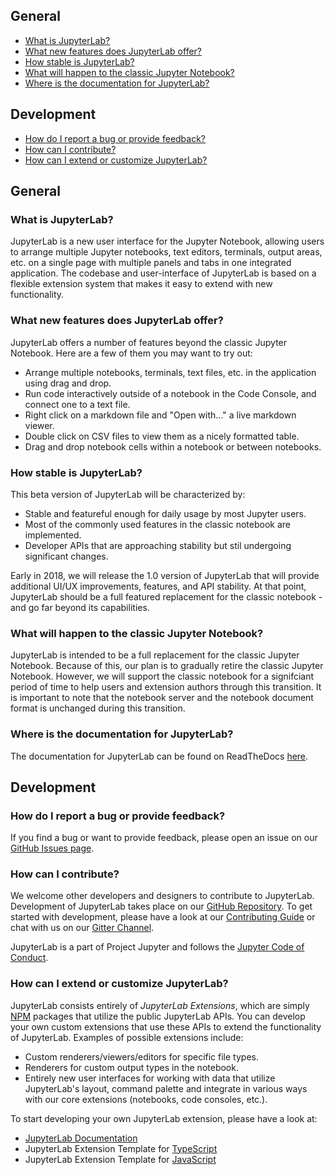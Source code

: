 ## General
* [What is JupyterLab?](#What-is-JupyterLab?)
* [What new features does JupyterLab offer?](#What-new-features-does-JupyterLab-offer?)
* [How stable is JupyterLab?](#How-stable-is-JupyterLab?)
* [What will happen to the classic Jupyter Notebook?](#What-will-happen-to-the-classic-Jupyter-Notebook?)
* [Where is the documentation for JupyterLab?](#Where-is-the-documentation-for-JupyterLab?)

## Development

* [How do I report a bug or provide feedback?](#How-do-I-report-a-bug-or-provide-feedback?)
* [How can I contribute?](#How-can-I-contribute?)
* [How can I extend or customize JupyterLab?](#How-can-I-extend-or-customize-JupyterLab?)

## General

### What is JupyterLab?

JupyterLab is a new user interface for the Jupyter Notebook, allowing
users to arrange multiple Jupyter notebooks, text editors, terminals,
output areas, etc. on a single page with multiple panels and tabs in
one integrated application. The codebase and user-interface of JupyterLab
is based on a flexible extension system that makes it easy to extend with new
functionality.

### What new features does JupyterLab offer?

JupyterLab offers a number of features beyond the classic Jupyter
Notebook. Here are a few of them you may want to try out:

* Arrange multiple notebooks, terminals, text files, etc. in the
  application using drag and drop.
* Run code interactively outside of a notebook in the Code Console,
  and connect one  to a text file.
* Right click on a markdown file and "Open with..." a live markdown
  viewer.
* Double click on CSV files to view them as a nicely formatted table.
* Drag and drop notebook cells within a notebook or between notebooks.

### How stable is JupyterLab?

This beta version of JupyterLab will be characterized by:

* Stable and featureful enough for daily usage by most Jupyter users.
* Most of the commonly used features in the classic notebook are
  implemented.
* Developer APIs that are approaching stability but stil undergoing
  significant changes.

Early in 2018, we will release the 1.0 version of JupyterLab that will
provide additional UI/UX improvements, features, and API stability. At
that point, JupyterLab should be a full featured replacement for the
classic notebook - and go far beyond its capabilities.

### What will happen to the classic Jupyter Notebook?

JupyterLab is intended to be a full replacement for the classic Jupyter
Notebook. Because of this, our plan is to gradually retire the classic
Jupyter Notebook. However, we will support the classic notebook for a
signifciant period of time to help users and extension authors through
this transition. It is important to note that the notebook server
and the notebook document format is unchanged during this transition.

### Where is the documentation for JupyterLab?

The documentation for JupyterLab can be found on ReadTheDocs [here](http://jupyterlab.readthedocs.io/en/latest/).

## Development

### How do I report a bug or provide feedback?

If you find a bug or want to provide feedback, please open an issue
on our [GitHub Issues page](https://github.com/jupyterlab/jupyterlab/issues).

### How can I contribute?

We welcome other developers and designers to contribute to JupyterLab.
Development of JupyterLab takes place on our [GitHub Repository](https://github.com/jupyterlab/jupyterlab).
To get started with development, please have a look at our
[Contributing Guide](https://github.com/jupyterlab/jupyterlab/blob/master/CONTRIBUTING.md)
or chat with us on our [Gitter Channel](https://gitter.im/jupyterlab/jupyterlab).

JupyterLab is a
part of Project Jupyter and follows the [Jupyter Code of Conduct](https://github.com/jupyter/governance/blob/master/conduct/code_of_conduct.md).

### How can I extend or customize JupyterLab?

JupyterLab consists entirely of *JupyterLab Extensions*, which are simply
[NPM](https://www.npmjs.com/) packages that utilize the public JupyterLab
APIs. You can develop your own custom extensions that use these APIs to
extend the functionality of JupyterLab. Examples of possible extensions include:

* Custom renderers/viewers/editors for specific file types.
* Renderers for custom output types in the notebook.
* Entirely new user interfaces for working with data that utilize
  JupyterLab's layout, command palette and integrate in various ways
  with our core extensions (notebooks, code consoles, etc.).

To start developing your own JupyterLab extension, please have a look
at:

* [JupyterLab Documentation](http://jupyterlab.readthedocs.io/en/latest/)
* JupyterLab Extension Template for [TypeScript](https://github.com/jupyterlab/extension-cookiecutter-ts)
* JupyterLab Extension Template for [JavaScript](https://github.com/jupyterlab/extension-cookiecutter-js)
